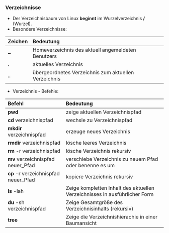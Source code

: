 ### Verzeichnisse

* Der Verzeichnisbaum von Linux **beginnt** im Wurzelverzeichnis **/** \(Wurzel\).
* Besondere Verzeichnisse: 

| Zeichen | Bedeutung |
| :--- | :--- |
| **~** | Homeverzeichnis des aktuell angemeldeten Benutzers |
| **.** | aktuelles Verzeichnis |
| **..** | übergeordnetes Verzeichnis zum aktuellen Verzeichnis |

* Verzeichnis - Befehle: 

| Befehl | Bedeutung |
| :--- | :--- |
| **pwd** | zeige aktuellen Verzeichnispfad |
| **cd** verzeichnispfad | wechsle zu Verzeichnispfad |
| **mkdir** verzeichnispfad | erzeuge neues Verzeichnis |
| **rmdir** verzeichnispfad | lösche leeres Verzeichnis |
| **rm** -r verzeichnispfad | lösche Verzeichnis rekursiv |
| **mv** verzeichnispfad neuer\_Pfad | verschiebe Verzeichnis zu neuem Pfad oder benenne es um |
| **cp** -r verzeichnispfad neuer\_Pfad | kopiere Verzeichnis rekursiv |
| **ls** -lah | Zeige kompletten Inhalt des aktuellen Verzeichnisses in ausführlicher Form |
| **du** -sh verzeichnispfad | Zeige Gesamtgröße des Verzeichnisinhalts \(rekursiv\) |
| **tree** | Zeige die Verzeichnishierachie in einer Baumansicht |




